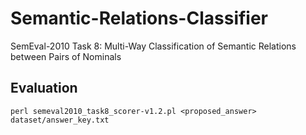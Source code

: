 # Semantic-Relations-Classifier
SemEval-2010 Task 8: Multi-Way Classification of Semantic Relations between Pairs of Nominals

## Evaluation

```
perl semeval2010_task8_scorer-v1.2.pl <proposed_answer>  dataset/answer_key.txt
```
